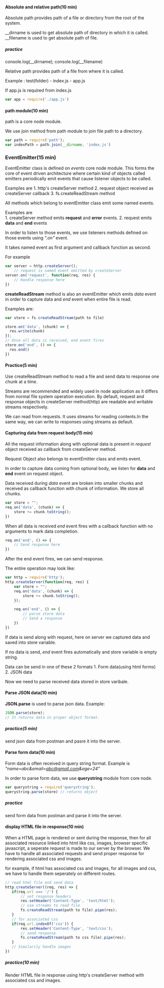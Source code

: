 #### Absolute and relative path(10 min)
Absolute path provides path of a file or directory from the root of the system.

__dirname is used to get absolute path of directory in which it is called.
__filename is used to get absolute path of file.

##### practice 
console.log(__dirname);
console.log(__filename)

Relative path provides path of a file from where it is called.

Example :
    test(folder)
        - index.js
        - app.js

If app.js is required from index.js
```js
var app = require('./app.js')
```
#### path module(10 min)
path is a core node module.

We use join method from path module to join file path to a directory.

```js
var path = require('path');
var indexPath = path.join(__dirname, 'index.js')
``` 


### EventEmitter(15 min)
EventEmitter class is defined on *events* core node module. This forms the core of event driven architecture where certain kind of objects called emitters periodically emit events that cause listener objects to be called.  

Examples are
    1. http's createServer method
    2. request object received as createServer callback
    3. fs.createReadStream method

All methods which belong to eventEmitter class emit some named events.

Examples are   
    1. createServer method emits **request** and **error** events.
    2. request emits **data** and **end** events

In order to listen to those events, we use listeners methods defined on those events using *".on"* event.

It takes named event as first argument and callback function as second.

For example 

```js
var server = http.createServer();
    // request is named event emitted by createServer
server.on('request', function(req, res) {
    // Handle response here
})
```

**createReadStream** method is also an eventEmitter which emits *data* event in order to capture data and *end* event when entire file is read.

Examples are:

```js
var store = fs.createReadStream(path to file)

store.on('data', (chunk) => {
  res.write(chunk)
});
// Once all data is received, end event fires
store.on('end', () => {
  res.end()
})
```

#### Practice(5 min)
Use createReadStream method to read a file and send data to response one chunk at a time.


Streams are recommended and widely used in node application as it differs from normal file system operation execution. By default, request and response objects in createServer method(http) are readable and writable streams respectively.

We can read from requests. It uses streams for reading contents.In the same way, we can write to responses using streams as default. 

#### Capturing data from request body(15 min)

All the request information along with optional data is present in *request* object received as callback from createServer method.

Request Object also belongs to eventEmitter class and emits event.

In order to capture data coming from optional body, we listen for **data** and **end** event on request object.

Data received during *data* event are broken into smaller chunks and received as callback function with chunk of information. We store all chunks.

```js
var store = "";
req.on('data', (chunk) => {
    store += chunk.toString();
})
```

When all data is received *end* event fires with a callback function with no arguments to mark data completion.

```js
req.on('end', () => {
    // Send response here
})
```

After the end event fires, we can send response.

The entire operation may look like: 

```js
var http = require('http');
http.createServer(function(req, res) {
    var store = "";
    req.on('data', (chunk) => {
        store += chunk.toString();
    });

    req.on('end', () => {
        // parse store data
        // Send a response
    })
})
```

If data is send along with request, here on server we captured data and saved into store variable.

If no data is send, *end* event fires automatically and store variable is empty string.

Data can be send in one of these 2 formats
    1. Form data(using html forms)
    2. JSON data

Now we need to parse received data stored in store varibale.

#### Parse JSON data(10 min)
**JSON.parse** is used to parse json data.
Example: 

```js
JSON.parse(store);
// It returns data in proper object format.
```

##### practice(5 min)
send json data from postman and pasre it into the server.

#### Parse form data(10 min)
 Form data is often received in query string format. 
 Example is *"name=abc&email=abc@gmail.com&age=24"*

 In order to parse form data, we use **querystring** module from core node.

 ```js
 var querystring = require('querystring');
 querystring.parse(store) // returns object

 ```

##### practice
send form data from postman and parse it into the server.


 #### display HTML file in response(10 min)

 When a HTML page is rendered or sent during the response, then for all associated resource linked into html like css, images, browser specific javascript, a seperate request is made to our server by the browser. 
 We have to handle all associated requests and send proper response for rendering associated css and images.

 for example, if html has associated css and images, for all images and css, we have to handle them seperately on different routes.

 ```js
 // read html file and send data
http.createServer((req, res) => {
    if(req.url === '/') {
        // set response headers
        res.setHeader('Content-Type', 'text/html');
        // use streams to read file
        fs.createReadStream(path to file).pipe(res);
    }
    // for associated css
    if(req.url.indexOf('css')) {
        res.setHeader('Content-Type', 'text/css');
        // send response
        fs.createReadStream(path to css file).pipe(res);
    }
    // Similarily handle images
})
``` 

##### practice(10 min)
 Render HTML file in response using http's createServer method with associated css and images. 









